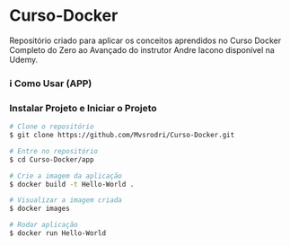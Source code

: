 # Curso-Docker
Repositório criado para aplicar os conceitos aprendidos no Curso Docker Completo do Zero ao Avançado do instrutor Andre Iacono disponível na Udemy.

### :information_source: Como Usar (APP)

### Instalar Projeto e Iniciar o Projeto

```bash
# Clone o repositório
$ git clone https://github.com/Mvsrodri/Curso-Docker.git

# Entre no repositório
$ cd Curso-Docker/app

# Crie a imagem da aplicação
$ docker build -t Hello-World .

# Visualizar a imagem criada
$ docker images

# Rodar aplicação
$ docker run Hello-World

```
